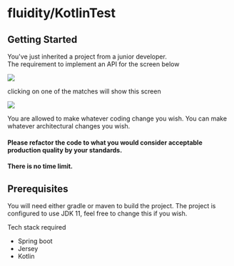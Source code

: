 # fluidity/KotlinTest



## Getting Started

You've just inherited a project from a junior developer.  
The requirement to implement an API for the screen below

<img src="https://www.fluidity.solutions/images/test/fixtures.png"/>

clicking on one of the matches will show this screen

<img src="https://www.fluidity.solutions/images/test/team.png"/>

You are allowed to make whatever coding change you wish.
You can make whatever architectural changes you wish.

#### Please refactor the code to what you would consider acceptable production quality by your standards.

#### There is no time limit.


## Prerequisites

You will need either gradle or maven to build the project.
The project is configured to use JDK 11, feel free to change this if you wish.

Tech stack required

* Spring boot
* Jersey
* Kotlin
